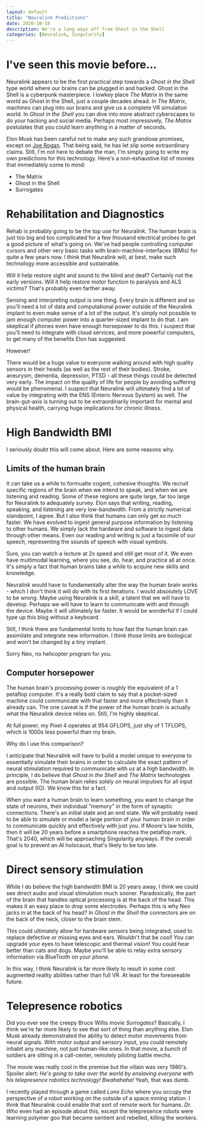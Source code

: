 ```yaml
---
layout: default
title: "Neuralink Predictions"
date: 2020-10-18
description: We're a long ways off from Ghost in the Shell
categories: [Neuralink, Singularity]
---
```


# I've seen this movie before...

Neuralink appears to be the first practical step towards a *Ghost in the Shell* type world where our brains can be plugged in and hacked. Ghost in the Shell is a cyberpunk masterpiece.
I lowkey place *The Matrix* in the same world as Ghost in the Shell, just a couple decades ahead. In *The Matrix*, machines can plug into our brains and give us a complete VR simulation world.
In *Ghost in the Shell* you can dive into more abstract cyberscapes to do your hacking and social media. Perhaps most impressively, *The Matrix* postulates that you could learn anything in a matter of seconds.

Elon Musk has been careful not to make any such grandiose promises, except on [Joe Rogan](https://www.youtube.com/watch?v=Jtn4tr202Ko). That being said, he has let slip some extraordinary claims. Still, I'm not here to debate the man, I'm simply going to write my own predictions for this technology. Here's a non-exhaustive list of movies that immediately come to mind:

* The Matrix
* Ghost in the Shell
* Surrogates

# Rehabilitation and Diagnostics

Rehab is probably going to be the top use for Neuralink. The human brain is just too big and too complicated for a few thousand electrical probes to get a good picture of what's going on.
We've had people controlling computer cursors and other very basic tasks with brain-machine-interfaces (BMIs) for quite a few years now. I think that Neuralink will, at best, make such technology more accessible and sustainable. 

Will it help restore sight and sound to the blind and deaf? Certainly not the early versions. Will it help restore motor function to paralysis and ALS victims? That's probably even farther away.

Sensing and interpreting output is one thing. Every brain is different and so you'll need a lot of data and computational power outside of the Neuralink implant to even make sense of a lot of the output. 
It's simply not possible to jam enough computer power into a quarter-sized implant to do that. I am skeptical if phones even have enough horsepower to do this. I suspect that you'll need to integrate with cloud services, and more powerful computers, to get many of the benefits Elon has suggested.

However! 

There would be a huge value to everyone walking around with high quality sensors in their heads (as well as the rest of their bodies). Stroke, aneurysm, dementia, depression, PTSD - all these things could be detected very early. 
The impact on the quality of life for people by avoiding suffering would be phenomenal. I suspect that Neuralink will ultimately find a lot of value by integrating with the ENS (Enteric Nervous System) as well. 
The brain-gut-axis is turning out to be extraordinarily important for mental and physical health, carrying huge implications for chronic illness. 

# High Bandwidth BMI

I seriously doubt this will come about. Here are some reasons why.

## Limits of the human brain

It can take us a while to formualte cogent, cohesive thoughts. We recruit specific regions of the brain when we intend to speak, and when we are listening and reading. Some of these regions are quite large, far too large for Neuralink to adequately survey.
Elon says that writing, reading, speaking, and listening are very low-bandwidth. From a strictly numerical standpoint, I agree. But I also think that humans can only get so much faster. We have evolved to ingest general purpose information by listening to other humans. 
We simply lack the hardware and software to ingest data through other means. Even our reading and writing is just a facsimile of our speech, representing the sounds of speech with visual symbols. 

Sure, you can watch a lecture at 2x speed and still get most of it. We even have multimodal learning, where you see, do, hear, and practice all at once. It's simply a fact that human brains take a while to acquire new skills and knowledge. 

Neuralink would have to fundamentally alter the way the human brain works - which I don't think it will do with its first iterations. I would absolutely LOVE to be wrong. Maybe using Neuralink is a skill, a talent that we will have to develop. 
Perhaps we will have to learn to communicate with and through the device. Maybe it will ultimately be faster. It would be wonderful if I could type up this blog without a keyboard. 

Still, I think there are fundamental limits to how fast the human brain can assimilate and integrate new information. I think those limits are biological and won't be changed by a tiny implant. 

Sorry Neo, no helicopter program for you. 

## Computer horsepower

The human brain's processing power is roughly the equivalent of a 1 petaflop computer. It's a really bold claim to say that a pocket-sized machine could communicate with that faster and more effectively than it already can. 
The one caveat is if the power of the human brain is actually what the Neuralink device relies on. Still, I'm highly skeptical. 

At full power, my Pixel 4 operates at 954 GFLOPS, just shy of 1 TFLOPS, which is 1000x less powerful than my brain. 

Why do I use this comparison?

I anticipate that Neuralink will have to build a model unique to everyone to essentially simulate their brains in order to calculate the exact pattern of neural stimulation required to communicate with us at a high bandwidth. 
In principle, I do believe that *Ghost in the Shell* and *The Matrix* technologies are possible. The human brain relies solely on neural impulses for all input and output (IO). We know this for a fact. 

When you want a human brain to learn something, you want to change the state of neurons, their individual "memory" in the form of synaptic connections. There's an initial state and an end state. 
We will probably need to be able to simulate or model a large portion of your human brain in order to communicate quickly and effectively with just you. If Moore's law holds, then it will be 20 years before a smartphone reaches the petaflop mark. 
That's 2040, which will be approaching Singularity anyways. If the overall goal is to prevent an AI holocaust, that's likely to be too late. 

# Direct sensory stimulation

While I do believe the high bandwidth BMI is 20 years away, I think we could see direct audio and visual stimulation much sooner. Paradoxically, the part of the brain that handles optical processing is at the back of the head.
This makes it an easy place to drop some electrodes. Perhaps this is why Neo jacks in at the back of his head? In *Ghost in the Shell* the connectors are on the back of the neck, closer to the brain stem. 

This could ultimately allow for hardware sensors being integrated, used to replace defective or missing eyes and ears. Wouldn't that be cool! You can upgrade your eyes to have telescopic and thermal vision! You could hear better than cats and dogs. 
Maybe you'll be able to relay extra sensory information via BlueTooth on your phone. 

In this way, I think Neuralink is far more likely to result in some cool augmented reality abilities rather than full VR. At least for the foreseeable future. 

# Telepresence robotics

Did you ever see the creepy Bruce Willis movie *Surrogates*? Basically, I think we're far more likely to see that sort of thing than anything else. Elon Musk already demonstrated the ability to detect motor movements from neural signals. 
With motor output and sensory input, you could remotely inhabit any machine, not just human-like ones. In that movie, a bunch of soldiers are sitting in a call-center, remotely piloting battle mechs. 

The movie was really cool in the premise but the villain was very 1980's. Spoiler alert: *He's going to take over the world by enslaving everyone with his telepresence robotics technology! Bwahahaha!* Yeah, that was dumb. 

I recently played through a game called *Lone Echo* where you occupy the perspective of a robot working on the outside of a space mining station. I think that Neuralink could enable that sort of remote work for humans. 
*Dr. Who* even had an episode about this, except the telepresence robots were learning polymer goo that became sentient and rebelled, killing the workers. 


